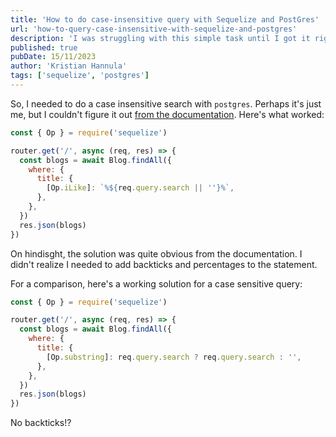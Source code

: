 ```yaml
---
title: 'How to do case-insensitive query with Sequelize and PostGres'
url: 'how-to-query-case-insensitive-with-sequelize-and-postgres'
description: 'I was struggling with this simple task until I got it right. Read the whole thing in my blog.'
published: true
pubDate: 15/11/2023
author: 'Kristian Hannula'
tags: ['sequelize', 'postgres']
---
```


So, I needed to do a case insensitive search with `postgres`. Perhaps it's just me, but I couldn't figure it out [from the documentation](https://sequelize.org/docs/v6/core-concepts/model-querying-basics/#operators). Here's what worked:

```javascript
const { Op } = require('sequelize')

router.get('/', async (req, res) => {
  const blogs = await Blog.findAll({
    where: {
      title: {
        [Op.iLike]: `%${req.query.search || ''}%`,
      },
    },
  })
  res.json(blogs)
})
```

On hindisght, the solution was quite obvious from the documentation. I didn't realize I needed to add backticks and percentages to the statement.

For a comparison, here's a working solution for a case sensitive query:

```javascript
const { Op } = require('sequelize')

router.get('/', async (req, res) => {
  const blogs = await Blog.findAll({
    where: {
      title: {
        [Op.substring]: req.query.search ? req.query.search : '',
      },
    },
  })
  res.json(blogs)
})
```

No backticks!?
